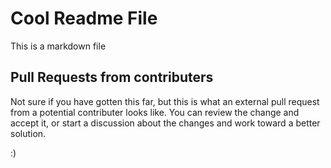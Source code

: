 # Cool Readme File
This is a markdown file

## Pull Requests from contributers
Not sure if you have gotten this far, but this is what an external pull request from a potential contributer looks like. You can review the change and accept it, or start a discussion about the changes and work toward a better solution.

:)
